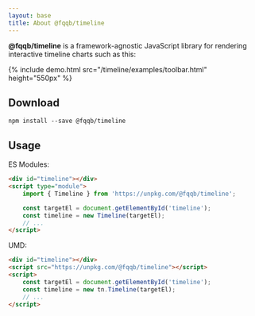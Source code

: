 ```yaml
---
layout: base
title: About @fqqb/timeline
---
```


**@fqqb/timeline** is a framework-agnostic JavaScript library for rendering interactive timeline charts such as this:

{% include demo.html src="/timeline/examples/toolbar.html"
                     height="550px" %}


## Download

````
npm install --save @fqqb/timeline
````


## Usage

ES Modules:

```html
<div id="timeline"></div>
<script type="module">
    import { Timeline } from 'https://unpkg.com/@fqqb/timeline';

    const targetEl = document.getElementById('timeline');
    const timeline = new Timeline(targetEl);
    // ...
</script>
```


UMD:

```html
<div id="timeline"></div>
<script src="https://unpkg.com/@fqqb/timeline"></script>
<script>
    const targetEl = document.getElementById('timeline');
    const timeline = new tn.Timeline(targetEl);
    // ...
</script>
```
